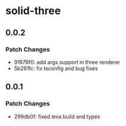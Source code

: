 # solid-three

## 0.0.2

### Patch Changes

- 91678f0: add args support in three renderer
- 5b261fc: fix tsconfig and bug fixes

## 0.0.1

### Patch Changes

- 299db0f: fixed leva build and types

